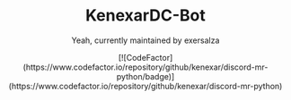<div align="center">
  <h1>KenexarDC-Bot</h1>
  <p>Yeah, currently maintained by exersalza</p>
  [![CodeFactor](https://www.codefactor.io/repository/github/kenexar/discord-mr-python/badge)] (https://www.codefactor.io/repository/github/kenexar/discord-mr-python)
  <br>
  <br>
</div>
